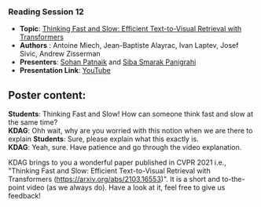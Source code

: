 ### Reading Session 12    
- **Topic**: [Thinking Fast and Slow: Efficient Text-to-Visual Retrieval with Transformers](https://arxiv.org/abs/2103.16553)  
- **Authors** : Antoine Miech, Jean-Baptiste Alayrac, Ivan Laptev, Josef Sivic, Andrew Zisserman
- **Presenters**: [Sohan Patnaik](https://github.com/Sohanpatnaik106) and [Siba Smarak Panigrahi](https://github.com/sibasmarak) 
- **Presentation Link**: [YouTube](https://youtu.be/GE13MkDv8QI)       

**Poster content**:   
---  
**Students**: Thinking Fast and Slow! How can someone think fast and slow at the same time?   
**KDAG**: Ohh wait, why are you worried with this notion when we are there to explain
**Students**: Sure, please explain what this exactly is.   
**KDAG**: Yeah, sure. Have patience and go through the video explanation.

KDAG brings to you a wonderful paper published in CVPR 2021 i.e., "Thinking Fast and Slow: Efficient Text-to-Visual Retrieval with Transformers (https://arxiv.org/abs/2103.16553)". It is a short and to-the-point video (as we always do). Have a look at it, feel free to give us feedback!  